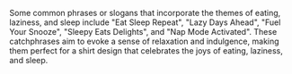 Some common phrases or slogans that incorporate the themes of eating, laziness, and sleep include "Eat Sleep Repeat", "Lazy Days Ahead", "Fuel Your Snooze", "Sleepy Eats Delights", and "Nap Mode Activated". These catchphrases aim to evoke a sense of relaxation and indulgence, making them perfect for a shirt design that celebrates the joys of eating, laziness, and sleep.